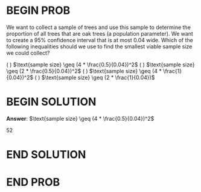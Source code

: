 # BEGIN PROB

We want to collect a sample of trees and use this sample to determine
the proportion of all trees that are oak trees (a population parameter).
We want to create a 95% confidence interval that is at most 0.04 wide.
Which of the following inequalities should we use to find the smallest
viable sample size we could collect?

( ) $\text{sample size} \geq (4 * \frac{0.5}{0.04})^2$
( ) $\text{sample size} \geq (2 * \frac{0.5}{0.04})^2$
( ) $\text{sample size} \geq (4 * \frac{1}{0.04})^2$
( ) $\text{sample size} \geq (2 * \frac{1}{0.04})$

# BEGIN SOLUTION

**Answer**: $\text{sample size} \geq (4 * \frac{0.5}{0.04})^2$

<average>52</average>

# END SOLUTION

# END PROB